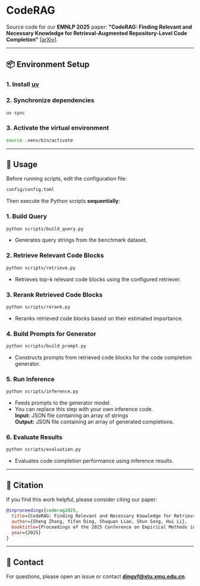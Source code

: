 # CodeRAG

Source code for our **EMNLP 2025** paper: **"CodeRAG: Finding Relevant and Necessary Knowledge for Retrieval-Augmented Repository-Level Code Completion"** [[arXiv]](https://arxiv.org/abs/2509.16112).

---

## 📦 Environment Setup

### 1. **Install [uv](https://docs.astral.sh/uv/)**
### 2. **Synchronize dependencies**
   ```bash
   uv sync
   ```
### 3. **Activate the virtual environment**
   ```bash
   source .venv/bin/activate
   ```

---

## 🚀 Usage

Before running scripts, edit the configuration file:

```bash
config/config.toml
```

Then execute the Python scripts **sequentially**:

### 1. Build Query
```bash
python scripts/build_query.py
```
- Generates query strings from the benchmark dataset.

### 2. Retrieve Relevant Code Blocks
```bash
python scripts/retrieve.py
```
- Retrieves top-k relevant code blocks using the configured retriever.

### 3. Rerank Retrieved Code Blocks
```bash
python scripts/rerank.py
```
- Reranks retrieved code blocks based on their estimated importance.

### 4. Build Prompts for Generator
```bash
python scripts/build_prompt.py
```
- Constructs prompts from retrieved code blocks for the code completion generator.

### 5. Run Inference
```bash
python scripts/inference.py
```
- Feeds prompts to the generator model.
- You can replace this step with your own inference code.  
  **Input:** JSON file containing an array of strings  
  **Output:** JSON file containing an array of generated completions.

### 6. Evaluate Results
```bash
python scripts/evaluation.py
```
- Evaluates code completion performance using inference results.

---

## 📄 Citation

If you find this work helpful, please consider citing our paper:

```bibtex
@inproceedings{coderag2025,
  title={CodeRAG: Finding Relevant and Necessary Knowledge for Retrieval-Augmented Repository-Level Code Completion},
  author={Sheng Zhang, Yifan Ding, Shuquan Lian, Shun Song, Hui Li},
  booktitle={Proceedings of the 2025 Conference on Empirical Methods in Natural Language Processing (EMNLP)},
  year={2025}
}
```

---

## 📧 Contact

For questions, please open an issue or contact **dingyf@stu.xmu.edu.cn**.

